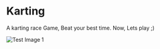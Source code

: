 # Karting
A karting race Game, Beat your best time. Now, Lets play ;) 

![Test Image 1](https://connect.unity.com/p/new-unity-project-168)
